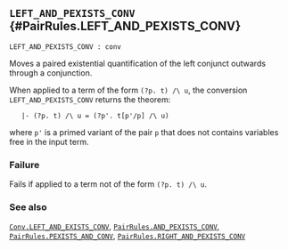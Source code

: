 ## `LEFT_AND_PEXISTS_CONV` {#PairRules.LEFT_AND_PEXISTS_CONV}


```
LEFT_AND_PEXISTS_CONV : conv
```



Moves a paired existential quantification of the left conjunct outwards
through a conjunction.


When applied to a term of the form `(?p. t) /\ u`, the conversion
`LEFT_AND_PEXISTS_CONV` returns the theorem:
    
       |- (?p. t) /\ u = (?p'. t[p'/p] /\ u)
    
where `p'` is a primed variant of the pair `p` that does not
contains variables free in the input term.

### Failure

Fails if applied to a term not of the form `(?p. t) /\ u`.

### See also

[`Conv.LEFT_AND_EXISTS_CONV`](#Conv.LEFT_AND_EXISTS_CONV), [`PairRules.AND_PEXISTS_CONV`](#PairRules.AND_PEXISTS_CONV), [`PairRules.PEXISTS_AND_CONV`](#PairRules.PEXISTS_AND_CONV), [`PairRules.RIGHT_AND_PEXISTS_CONV`](#PairRules.RIGHT_AND_PEXISTS_CONV)

